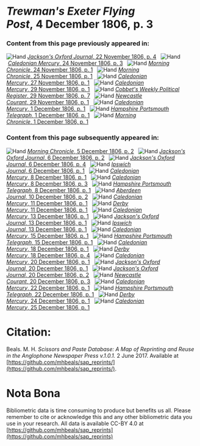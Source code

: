 # *Trewman's Exeter Flying Post*, 4 December 1806, p. 3  
  
### Content from this page previously appeared in:  
![Hand](http://scissorsandpaste.net/wp-content/uploads/2017/06/smallhandpointer.png) [*Jackson's Oxford Journal*, 22 November 1806, p. 4](https://mhbeals.github.io/sap_html/Jackson's-Oxford-Journal/Jackson's-Oxford-Journal-22-November-1806-p-4)  
![Hand](http://scissorsandpaste.net/wp-content/uploads/2017/06/smallhandpointer.png) [*Caledonian Mercury*, 24 November 1806, p. 3](https://mhbeals.github.io/sap_html/Caledonian-Mercury/Caledonian-Mercury-24-November-1806-p-3)  
![Hand](http://scissorsandpaste.net/wp-content/uploads/2017/06/smallhandpointer.png) [*Morning Chronicle*, 24 November 1806, p. 1](https://mhbeals.github.io/sap_html/Morning-Chronicle/Morning-Chronicle-24-November-1806-p-1)  
![Hand](http://scissorsandpaste.net/wp-content/uploads/2017/06/smallhandpointer.png) [*Morning Chronicle*, 25 November 1806, p. 1](https://mhbeals.github.io/sap_html/Morning-Chronicle/Morning-Chronicle-25-November-1806-p-1)  
![Hand](http://scissorsandpaste.net/wp-content/uploads/2017/06/smallhandpointer.png) [*Caledonian Mercury*, 27 November 1806, p. 1](https://mhbeals.github.io/sap_html/Caledonian-Mercury/Caledonian-Mercury-27-November-1806-p-1)  
![Hand](http://scissorsandpaste.net/wp-content/uploads/2017/06/smallhandpointer.png) [*Caledonian Mercury*, 29 November 1806, p. 1](https://mhbeals.github.io/sap_html/Caledonian-Mercury/Caledonian-Mercury-29-November-1806-p-1)  
![Hand](http://scissorsandpaste.net/wp-content/uploads/2017/06/smallhandpointer.png) [*Cobbet's Weekly Political Register*, 29 November 1806, p. 7](https://mhbeals.github.io/sap_html/Cobbet's-Weekly-Political-Register/Cobbet's-Weekly-Political-Register-29-November-1806-p-7)  
![Hand](http://scissorsandpaste.net/wp-content/uploads/2017/06/smallhandpointer.png) [*Newcastle Courant*, 29 November 1806, p. 1](https://mhbeals.github.io/sap_html/Newcastle-Courant/Newcastle-Courant-29-November-1806-p-1)  
![Hand](http://scissorsandpaste.net/wp-content/uploads/2017/06/smallhandpointer.png) [*Caledonian Mercury*, 1 December 1806, p. 1](https://mhbeals.github.io/sap_html/Caledonian-Mercury/Caledonian-Mercury-1-December-1806-p-1)  
![Hand](http://scissorsandpaste.net/wp-content/uploads/2017/06/smallhandpointer.png) [*Hampshire Portsmouth Telegraph*, 1 December 1806, p. 1](https://mhbeals.github.io/sap_html/Hampshire-Portsmouth-Telegraph/Hampshire-Portsmouth-Telegraph-1-December-1806-p-1)  
![Hand](http://scissorsandpaste.net/wp-content/uploads/2017/06/smallhandpointer.png) [*Morning Chronicle*, 1 December 1806, p. 1](https://mhbeals.github.io/sap_html/Morning-Chronicle/Morning-Chronicle-1-December-1806-p-1)  
  
### Content from this page subsequently appeared in:  
![Hand](http://scissorsandpaste.net/wp-content/uploads/2017/06/smallhandpointer.png) [*Morning Chronicle*, 5 December 1806, p. 2](https://mhbeals.github.io/sap_html/Morning-Chronicle/Morning-Chronicle-5-December-1806-p-2)  
![Hand](http://scissorsandpaste.net/wp-content/uploads/2017/06/smallhandpointer.png) [*Jackson's Oxford Journal*, 6 December 1806, p. 2](https://mhbeals.github.io/sap_html/Jackson's-Oxford-Journal/Jackson's-Oxford-Journal-6-December-1806-p-2)  
![Hand](http://scissorsandpaste.net/wp-content/uploads/2017/06/smallhandpointer.png) [*Jackson's Oxford Journal*, 6 December 1806, p. 4](https://mhbeals.github.io/sap_html/Jackson's-Oxford-Journal/Jackson's-Oxford-Journal-6-December-1806-p-4)  
![Hand](http://scissorsandpaste.net/wp-content/uploads/2017/06/smallhandpointer.png) [*Ipswich Journal*, 6 December 1806, p. 1](https://mhbeals.github.io/sap_html/Ipswich-Journal/Ipswich-Journal-6-December-1806-p-1)  
![Hand](http://scissorsandpaste.net/wp-content/uploads/2017/06/smallhandpointer.png) [*Caledonian Mercury*, 8 December 1806, p. 1](https://mhbeals.github.io/sap_html/Caledonian-Mercury/Caledonian-Mercury-8-December-1806-p-1)  
![Hand](http://scissorsandpaste.net/wp-content/uploads/2017/06/smallhandpointer.png) [*Caledonian Mercury*, 8 December 1806, p. 3](https://mhbeals.github.io/sap_html/Caledonian-Mercury/Caledonian-Mercury-8-December-1806-p-3)  
![Hand](http://scissorsandpaste.net/wp-content/uploads/2017/06/smallhandpointer.png) [*Hampshire Portsmouth Telegraph*, 8 December 1806, p. 1](https://mhbeals.github.io/sap_html/Hampshire-Portsmouth-Telegraph/Hampshire-Portsmouth-Telegraph-8-December-1806-p-1)  
![Hand](http://scissorsandpaste.net/wp-content/uploads/2017/06/smallhandpointer.png) [*Aberdeen Journal*, 10 December 1806, p. 2](https://mhbeals.github.io/sap_html/Aberdeen-Journal/Aberdeen-Journal-10-December-1806-p-2)  
![Hand](http://scissorsandpaste.net/wp-content/uploads/2017/06/smallhandpointer.png) [*Caledonian Mercury*, 11 December 1806, p. 1](https://mhbeals.github.io/sap_html/Caledonian-Mercury/Caledonian-Mercury-11-December-1806-p-1)  
![Hand](http://scissorsandpaste.net/wp-content/uploads/2017/06/smallhandpointer.png) [*Derby Mercury*, 11 December 1806, p. 1](https://mhbeals.github.io/sap_html/Derby-Mercury/Derby-Mercury-11-December-1806-p-1)  
![Hand](http://scissorsandpaste.net/wp-content/uploads/2017/06/smallhandpointer.png) [*Caledonian Mercury*, 13 December 1806, p. 1](https://mhbeals.github.io/sap_html/Caledonian-Mercury/Caledonian-Mercury-13-December-1806-p-1)  
![Hand](http://scissorsandpaste.net/wp-content/uploads/2017/06/smallhandpointer.png) [*Jackson's Oxford Journal*, 13 December 1806, p. 1](https://mhbeals.github.io/sap_html/Jackson's-Oxford-Journal/Jackson's-Oxford-Journal-13-December-1806-p-1)  
![Hand](http://scissorsandpaste.net/wp-content/uploads/2017/06/smallhandpointer.png) [*Ipswich Journal*, 13 December 1806, p. 1](https://mhbeals.github.io/sap_html/Ipswich-Journal/Ipswich-Journal-13-December-1806-p-1)  
![Hand](http://scissorsandpaste.net/wp-content/uploads/2017/06/smallhandpointer.png) [*Caledonian Mercury*, 15 December 1806, p. 1](https://mhbeals.github.io/sap_html/Caledonian-Mercury/Caledonian-Mercury-15-December-1806-p-1)  
![Hand](http://scissorsandpaste.net/wp-content/uploads/2017/06/smallhandpointer.png) [*Hampshire Portsmouth Telegraph*, 15 December 1806, p. 1](https://mhbeals.github.io/sap_html/Hampshire-Portsmouth-Telegraph/Hampshire-Portsmouth-Telegraph-15-December-1806-p-1)  
![Hand](http://scissorsandpaste.net/wp-content/uploads/2017/06/smallhandpointer.png) [*Caledonian Mercury*, 18 December 1806, p. 1](https://mhbeals.github.io/sap_html/Caledonian-Mercury/Caledonian-Mercury-18-December-1806-p-1)  
![Hand](http://scissorsandpaste.net/wp-content/uploads/2017/06/smallhandpointer.png) [*Derby Mercury*, 18 December 1806, p. 4](https://mhbeals.github.io/sap_html/Derby-Mercury/Derby-Mercury-18-December-1806-p-4)  
![Hand](http://scissorsandpaste.net/wp-content/uploads/2017/06/smallhandpointer.png) [*Caledonian Mercury*, 20 December 1806, p. 1](https://mhbeals.github.io/sap_html/Caledonian-Mercury/Caledonian-Mercury-20-December-1806-p-1)  
![Hand](http://scissorsandpaste.net/wp-content/uploads/2017/06/smallhandpointer.png) [*Jackson's Oxford Journal*, 20 December 1806, p. 1](https://mhbeals.github.io/sap_html/Jackson's-Oxford-Journal/Jackson's-Oxford-Journal-20-December-1806-p-1)  
![Hand](http://scissorsandpaste.net/wp-content/uploads/2017/06/smallhandpointer.png) [*Jackson's Oxford Journal*, 20 December 1806, p. 2](https://mhbeals.github.io/sap_html/Jackson's-Oxford-Journal/Jackson's-Oxford-Journal-20-December-1806-p-2)  
![Hand](http://scissorsandpaste.net/wp-content/uploads/2017/06/smallhandpointer.png) [*Newcastle Courant*, 20 December 1806, p. 3](https://mhbeals.github.io/sap_html/Newcastle-Courant/Newcastle-Courant-20-December-1806-p-3)  
![Hand](http://scissorsandpaste.net/wp-content/uploads/2017/06/smallhandpointer.png) [*Caledonian Mercury*, 22 December 1806, p. 1](https://mhbeals.github.io/sap_html/Caledonian-Mercury/Caledonian-Mercury-22-December-1806-p-1)  
![Hand](http://scissorsandpaste.net/wp-content/uploads/2017/06/smallhandpointer.png) [*Hampshire Portsmouth Telegraph*, 22 December 1806, p. 1](https://mhbeals.github.io/sap_html/Hampshire-Portsmouth-Telegraph/Hampshire-Portsmouth-Telegraph-22-December-1806-p-1)  
![Hand](http://scissorsandpaste.net/wp-content/uploads/2017/06/smallhandpointer.png) [*Derby Mercury*, 24 December 1806, p. 1](https://mhbeals.github.io/sap_html/Derby-Mercury/Derby-Mercury-24-December-1806-p-1)  
![Hand](http://scissorsandpaste.net/wp-content/uploads/2017/06/smallhandpointer.png) [*Caledonian Mercury*, 25 December 1806, p. 1](https://mhbeals.github.io/sap_html/Caledonian-Mercury/Caledonian-Mercury-25-December-1806-p-1)  


# Citation: 

Beals. M. H. *Scissors and Paste Database: A Map of Reprinting and Reuse in the Anglophone Newspaper Press v.1.0.1.* 2 June 2017. Available at [https://github.com/mhbeals/sap_reprints/](https://github.com/mhbeals/sap_reprints/). 

# Nota Bona

Bibliometric data is time consuming to produce but benefits us all. Please remember to cite or acknowledge this and any other bibliometric data you use in your research. All data is available CC-BY 4.0 at [https://github.com/mhbeals/sap_reprints](https://github.com/mhbeals/sap_reprints)